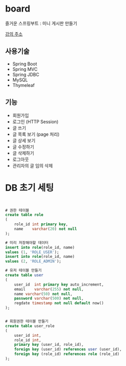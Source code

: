 # board
즐거운 스프링부트 : 미니 게시판 만들기 

[강의 주소](https://www.youtube.com/watch?v=D74HLM718_o&list=PLHpaQi-LiUCz9fX2gXiutdLpuut72mWsb&index=4&ab_channel=%EB%B6%80%EB%B6%80%EA%B0%9C%EB%B0%9C%EB%8B%A8-%EC%A6%90%EA%B2%81%EA%B2%8C%ED%94%84%EB%A1%9C%EA%B7%B8%EB%9E%98%EB%B0%8D%EB%B0%B0%EC%9A%B0%EA%B8%B0)

## 사용기술

* Spring Boot
* Spring MVC
* Spring JDBC
* MySQL
* Thymeleaf

## 기능

* 회원가입
* 로그인 (HTTP Session)
* 글 쓰기
* 글 목록 보기 (page 처리)
* 글 상세 보기
* 글 수정하기
* 글 삭제하기
* 로그아웃
* 관리자의 글 임의 삭제 



# DB 초기 세팅

```sql


# 권한 테이블
create table role
(
    role_id int primary key,
    name    varchar(20) not null
);

# 미리 저장해야할 데이터
insert into role(role_id, name)
values (1, 'ROLE_USER');
insert into role(role_id, name)
values (2, 'ROLE_ADMIN');

# 유저 테이블 만들기
create table user
(
    user_id  int primary key auto_increment,
    email    varchar(255) not null,
    name varchar(50) not null,
    password varchar(500) not null,
    regdate timestamp not null default now()
);


# 회원권한 테이블 만들기
create table user_role
(
    user_id int,
    role_id int,
    primary key (user_id, role_id),
    foreign key (user_id) references user (user_id),
    foreign key (role_id) references role (role_id)
);

```




